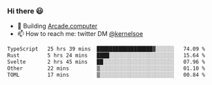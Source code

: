 ### Hi there 😃

- 🔨 Building [Arcade.computer](https://arcade.computer)
- 📫 How to reach me: twitter DM [@kernelsoe](https://twitter.com/kernelsoe)

<!--START_SECTION:waka-->

```txt
TypeScript   25 hrs 39 mins  ██████████████████▓░░░░░░   74.09 %
Rust         5 hrs 24 mins   ████░░░░░░░░░░░░░░░░░░░░░   15.64 %
Svelte       2 hrs 45 mins   ██░░░░░░░░░░░░░░░░░░░░░░░   07.96 %
Other        22 mins         ▒░░░░░░░░░░░░░░░░░░░░░░░░   01.10 %
TOML         17 mins         ▒░░░░░░░░░░░░░░░░░░░░░░░░   00.84 %
```

<!--END_SECTION:waka-->
